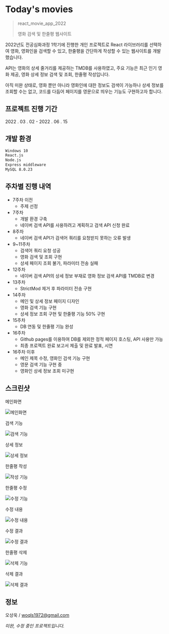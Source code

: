 # Today's movies
>react_movie_app_2022
>
>영화 검색 및 한줄평 웹사이트

2022년도 전공심화과정 1학기에 진행한 개인 프로젝트로 React 라이브러리를 선택하여 영화, 영화인을 검색할 수 있고, 한줄평을 간단하게 작성할 수 있는 웹사이트를 개발했습니다.

API는 영화의 상세 줄거리를 제공하는 TMDB를 사용하였고, 주요 기능은 최근 인기 영화 제공, 영화 상세 정보 검색 및 조회, 한줄평 작성입니다.

아직 미완 상태로, 영화 뿐만 아니라 영화인에 대한 정보도 검색이 가능하나 상세 정보를 조회할 수는 없고, 코드를 다듬어 페이지를 영문으로 띄우는 기능도 구현하고자 합니다.

## 프로젝트 진행 기간

2022 . 03 . 02  - 2022 . 06 . 15

## 개발 환경

```sh
Windows 10
React.js
Node.js
Express middleware
MySQL 8.0.23
```

## 주차별 진행 내역
* 7주차 이전
  * 주제 선정
* 7주차
  * 개발 환경 구축
  * 네이버 검색 API를 사용하려고 계획하고 검색 API 신청 완료
* 8주차
  * 네이버 검색 API가 검색어 쿼리를 요청받지 못하는 오류 발생
* 9~11주차
  * 검색어 쿼리 요청 성공
  * 영화 검색 및 조회 구현
  * 상세 페이지 조회 불가, 파라미터 전송 실패
* 12주차
  * 네이버 검색 API의 상세 정보 부재로 영화 정보 검색 API를 TMDB로 변경
* 13주차
  * StrictMod 제거 후 파라미터 전송 구현
* 14주차
  * 메인 및 상세 정보 페이지 디자인
  * 영화 검색 기능 구현
  * 상세 정보 조회 구현 및 한줄평 기능 50% 구현
* 15주차
  * DB 연동 및 한줄평 기능 완성
* 16주차
  * Github pages를 이용하여 DB를 제외한 정적 페이지 호스팅, API 사용만 가능
  * 최종 프로젝트 완료 보고서 제출 및 완료 발표, 시연
* 16주차 이후
  * 메인 제목 수정, 영화인 검색 기능 구현
  * 영문 검색 기능 구현 중
  * 영화인 상세 정보 조회 미구현

## 스크린샷

메인화면

![메인화면](https://user-images.githubusercontent.com/71215834/200582511-111a8433-00b4-47f0-89e2-662da3d57a8a.png)

검색 기능

![검색 기능](https://user-images.githubusercontent.com/71215834/200582672-d4a1ec87-2fdf-4b0e-8009-fb1833eb9cfe.png)

상세 정보

![상세 정보](https://user-images.githubusercontent.com/71215834/200582721-17d0d648-40e7-4ada-ba59-8a5e6ed38d97.png)

한줄평 작성

![작성 기능](https://user-images.githubusercontent.com/71215834/200583623-3794ae0c-047d-4fcb-8103-480e6a3057e2.png)

한줄평 수정

![수정 기능](https://user-images.githubusercontent.com/71215834/200583693-b9a486b8-71d2-4e3d-b9aa-22b179b1bdfa.png)

수정 내용

![수정 내용](https://user-images.githubusercontent.com/71215834/200583974-525e9e4b-cb7c-4efe-9a4c-f1d5b8b12a25.png)

수정 결과

![수정 결과](https://user-images.githubusercontent.com/71215834/200584076-f94d9493-7c3d-43e0-a3ed-e092a9ffc9bf.png)

한줄평 삭제

![삭제 기능](https://user-images.githubusercontent.com/71215834/200584114-8eaaf969-1639-4bb5-8b46-8bcb8f11e172.png)

삭제 결과

![삭제 결과](https://user-images.githubusercontent.com/71215834/200584172-6fa1d0a1-e4f3-483b-840d-89e8f1cbc07c.png)

## 정보
오상욱 / woqls1972@gmail.com

_미완, 수정 중인 프로젝트입니다._
